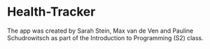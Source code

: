 # Health-Tracker
The app was created by Sarah Stein, Max van de Ven and Pauline Schudrowitsch as part of the Introduction to Programming (S2) class.
